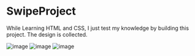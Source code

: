 # SwipeProject
While Learning HTML and CSS, I just test my knowledge by building this project. The design is collected.

![image](https://github.com/Durjoy1971/SwipeProject/assets/91456847/6904104a-9a23-49e3-b881-799060197d4a)
![image](https://github.com/Durjoy1971/SwipeProject/assets/91456847/621d7518-738d-475d-a1f6-e91fd49027c4)
![image](https://github.com/Durjoy1971/SwipeProject/assets/91456847/2f335d91-73c7-4e32-b328-6ffee6aab1c3)






